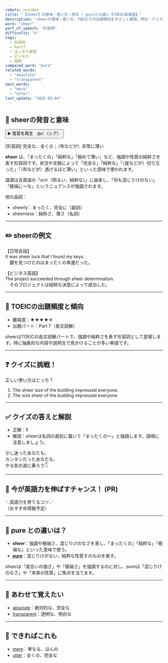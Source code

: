 ```yaml
---
robots: noindex
title: "【sheer】の意味・使い方・例文 ― pureとの違い【TOEIC英単語】"
description: "sheerの意味・使い方・TOEICでの出題傾向をやさしく解説。例文・クイズ付きでpureとの違いもわかりやすく学べます。"
word: "sheer"
part_of_speech: "形容詞"
difficulty: "4"
tags:
  - 形容詞
  - Part7
  - はっきり表現
  - ビジネス
  - 説明
compared_word: "pure"
related_words:
  - "absolute"
  - "transparent"
next_words:
  - "mere"
  - "utter"
last_update: "2025-05-04"
---
```


## 🔰 sheerの発音と意味

<button class="play-audio" onclick="playTTS('sheer')">
  <span class="play-audio-main">
    ▶️ 発音を再生　/ʃɪr/
  </span>
  <span class="play-audio-sub">
    （シア）
  </span>
</button>

[形容詞] 完全な、全くの；（布などが）非常に薄い

**sheer** は、「まったくの」「純粋な」「極めて薄い」など、強調や性質の純粋さを表す形容詞です。状況や文脈によって「完全な」「純粋な」「（崖などが）切り立った」「（布などが）透けるほど薄い」といった意味で使われます。

語源は古英語の「scīr（明るい、純粋な）」に由来し、「何も混じりけのない」「極端に～な」というニュアンスが強調されます。

他の品詞：  
- sheerly：まったく、完全に（副詞）
- sheerness：純粋さ、薄さ（名詞）

---

## ✏️ sheerの例文

【日常会話】  
It was sheer luck that I found my keys.  
　鍵を見つけたのはまったくの幸運だった。

【ビジネス英語】  
The project succeeded through sheer determination.  
　そのプロジェクトは純粋な決意によって成功した。

---

## 🎯 TOEICの出題頻度と傾向

- 難易度：★★★★☆
- 出題パート：Part 7（長文読解）

sheerはTOEICの長文読解パートで、強調や純粋さを表す形容詞として登場します。特に抽象的な内容や説明文で見かけることが多い単語です。

---

## ❓ クイズに挑戦！

正しい使い方はどっち？

1. The sheer size of the building impressed everyone.  
2. The size sheer of the building impressed everyone.

---

## ✅ クイズの答えと解説

- 正解：**1**
- 解説：sheerは名詞の直前に置いて「まったくの～」と強調します。語順に注意しましょう。

少し迷ったあなたも、  
カンタンだったあなたも、  
やる気の波に乗ろう👇️

---

## 🚀 今が英語力を伸ばすチャンス！ (PR)

<div class="info-center">
＼英語力を育てるコツ／<br>  
（おすすめ情報予定）
</div>

---

## 🤔  pure との違いは？

- **sheer**：強調や極端さ、混じりけのなさを表し、「まったくの」「純粋な」「極端な」といった意味で使う。
- **[pure](/word/pure/)**：混じりけがない、純粋な性質そのものを表す。

sheerは「度合いの強さ」や「極端さ」を強調するのに対し、pureは「混じりけのなさ」や「本来の性質」に焦点を当てます。

---

## 🧩 あわせて覚えたい

- [absolute](/word/absolute/)：絶対的な、完全な
- [transparent](/word/transparent/)：透明な、明白な

---

## 📖 できればこれも

- [mere](/word/mere/)：単なる、ほんの
- [utter](/word/utter/)：全くの、完全な

<!-- cvid: aid37_bid04 -->
